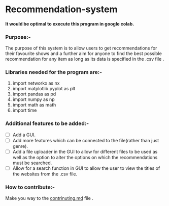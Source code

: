# Recommendation-system

<h4>It would be optimal to execute this program in google colab.</h4>

### Purpose:-
 The purpose of this system is to allow users to get recommendations for their favourite shows and a further aim for anyone to find the best possible recommendation for any item as long as its data is specified in the .csv file .

### Libraries needed for the program are:-

1. import networkx as nx
2. import matplotlib.pyplot as plt
3. import pandas as pd
4. import numpy as np
5. import math as math
6. import time

### Additional features to be added:-

- [ ] Add a GUI.
- [ ] Add more features which can be connected to the file(rather than just genre).
- [ ] Add a file uploader in the GUI to allow for different files to be used as well as the option to alter the options on which the recommendations must be searched.
- [ ] Allow for a search function in GUI to allow the user to view the titles of the websites from the .csv file.

### How to contribute:-

Make you way to the [contrinuting.md](https://github.com/acmpesuecc/Recommendation-System/blob/main/contributing.md) file .
